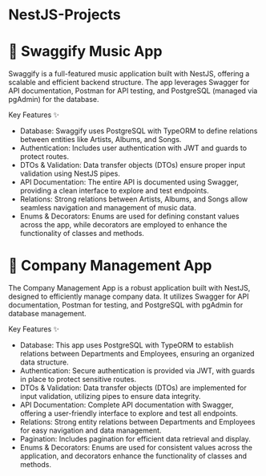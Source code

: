 # NestJS-Projects

# 🎵 Swaggify Music App
Swaggify is a full-featured music application built with NestJS, offering a scalable and efficient backend structure. The app leverages Swagger for API documentation, Postman for API testing, and PostgreSQL (managed via pgAdmin) for the database.

Key Features ✨

- Database: Swaggify uses PostgreSQL with TypeORM to define relations between entities like Artists, Albums, and Songs.
- Authentication: Includes user authentication with JWT and guards to protect routes.
- DTOs & Validation: Data transfer objects (DTOs) ensure proper input validation using NestJS pipes.
- API Documentation: The entire API is documented using Swagger, providing a clean interface to explore and test endpoints.
- Relations: Strong relations between Artists, Albums, and Songs allow seamless navigation and management of music data.
- Enums & Decorators: Enums are used for defining constant values across the app, while decorators are employed to enhance the functionality of classes and methods.

# 💼 Company Management App
The Company Management App is a robust application built with NestJS, designed to efficiently manage company data. It utilizes Swagger for API documentation, Postman for testing, and PostgreSQL with pgAdmin for database management.

Key Features ✨

- Database: This app uses PostgreSQL with TypeORM to establish relations between Departments and Employees, ensuring an organized data structure.
- Authentication: Secure authentication is provided via JWT, with guards in place to protect sensitive routes.
- DTOs & Validation: Data transfer objects (DTOs) are implemented for input validation, utilizing pipes to ensure data integrity.
- API Documentation: Complete API documentation with Swagger, offering a user-friendly interface to explore and test all endpoints.
- Relations: Strong entity relations between Departments and Employees for easy navigation and data management.
- Pagination: Includes pagination for efficient data retrieval and display.
- Enums & Decorators: Enums are used for consistent values across the application, and decorators enhance the functionality of classes and methods.

